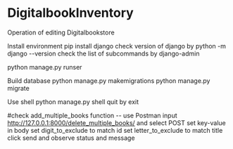 # DigitalbookInventory
Operation of editing Digitalbookstore

Install environment
pip install django
check version of django by python -m django --version
check the list of subcommands by django-admin

python manage.py runser

Build database
python manage.py makemigrations
python manage.py migrate

Use shell
python manage.py shell
quit by exit


#check add_multiple_books function -- use Postman
input http://127.0.0.1:8000/delete_multiple_books/ and select POST
set key-value in body
set digit_to_exclude to match id
set letter_to_exclude to match title
click send and observe status and message
